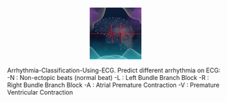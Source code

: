 <p align="center" width="100%">
<img src="./assets/Logo.png" width="120" height="120">
</p>
Arrhythmia-Classification-Using-ECG.
Predict different arrhythmia on ECG:
-N : Non-ectopic beats (normal beat)
-L : Left Bundle Branch Block
-R : Right Bundle Branch Block  
-A : Atrial Premature Contraction  
-V : Premature Ventricular Contraction

